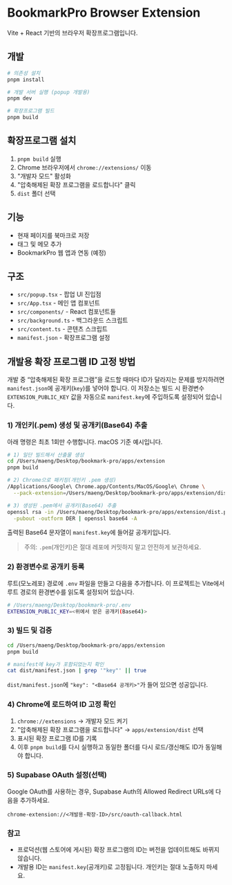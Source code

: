 # BookmarkPro Browser Extension

Vite + React 기반의 브라우저 확장프로그램입니다.

## 개발

```bash
# 의존성 설치
pnpm install

# 개발 서버 실행 (popup 개발용)
pnpm dev

# 확장프로그램 빌드
pnpm build
```

## 확장프로그램 설치

1. `pnpm build` 실행
2. Chrome 브라우저에서 `chrome://extensions/` 이동
3. "개발자 모드" 활성화
4. "압축해제된 확장 프로그램을 로드합니다" 클릭
5. `dist` 폴더 선택

## 기능

- 현재 페이지를 북마크로 저장
- 태그 및 메모 추가
- BookmarkPro 웹 앱과 연동 (예정)

## 구조

- `src/popup.tsx` - 팝업 UI 진입점
- `src/App.tsx` - 메인 앱 컴포넌트
- `src/components/` - React 컴포넌트들
- `src/background.ts` - 백그라운드 스크립트
- `src/content.ts` - 콘텐츠 스크립트
- `manifest.json` - 확장프로그램 설정

## 개발용 확장 프로그램 ID 고정 방법

개발 중 “압축해제된 확장 프로그램”을 로드할 때마다 ID가 달라지는 문제를 방지하려면 `manifest.json`에 공개키(`key`)를 넣어야 합니다. 이 저장소는 빌드 시 환경변수 `EXTENSION_PUBLIC_KEY` 값을 자동으로 `manifest.key`에 주입하도록 설정되어 있습니다.

### 1) 개인키(.pem) 생성 및 공개키(Base64) 추출

아래 명령은 최초 1회만 수행합니다. macOS 기준 예시입니다.

```bash
# 1) 일단 빌드해서 산출물 생성
cd /Users/maeng/Desktop/bookmark-pro/apps/extension
pnpm build

# 2) Chrome으로 패키징(개인키 .pem 생성)
/Applications/Google\ Chrome.app/Contents/MacOS/Google\ Chrome \
  --pack-extension=/Users/maeng/Desktop/bookmark-pro/apps/extension/dist

# 3) 생성된 .pem에서 공개키(Base64) 추출
openssl rsa -in /Users/maeng/Desktop/bookmark-pro/apps/extension/dist.pem \
  -pubout -outform DER | openssl base64 -A
```

출력된 Base64 문자열이 `manifest.key`에 들어갈 공개키입니다.

> 주의: `.pem`(개인키)은 절대 레포에 커밋하지 말고 안전하게 보관하세요.

### 2) 환경변수로 공개키 등록

루트(모노레포) 경로에 `.env` 파일을 만들고 다음을 추가합니다. 이 프로젝트는 Vite에서 루트 경로의 환경변수를 읽도록 설정되어 있습니다.

```bash
# /Users/maeng/Desktop/bookmark-pro/.env
EXTENSION_PUBLIC_KEY=<위에서 얻은 공개키(Base64)>
```

### 3) 빌드 및 검증

```bash
cd /Users/maeng/Desktop/bookmark-pro/apps/extension
pnpm build

# manifest에 key가 포함되었는지 확인
cat dist/manifest.json | grep '"key"' || true
```

`dist/manifest.json`에 `"key": "<Base64 공개키>"`가 들어 있으면 성공입니다.

### 4) Chrome에 로드하여 ID 고정 확인

1. `chrome://extensions` → 개발자 모드 켜기
2. "압축해제된 확장 프로그램을 로드합니다" → `apps/extension/dist` 선택
3. 표시된 확장 프로그램 ID를 기록
4. 이후 `pnpm build`를 다시 실행하고 동일한 폴더를 다시 로드/갱신해도 ID가 동일해야 합니다.

### 5) Supabase OAuth 설정(선택)

Google OAuth를 사용하는 경우, Supabase Auth의 Allowed Redirect URLs에 다음을 추가하세요.

```
chrome-extension://<개발용-확장-ID>/src/oauth-callback.html
```

### 참고

- 프로덕션(웹 스토어에 게시된) 확장 프로그램의 ID는 버전을 업데이트해도 바뀌지 않습니다.
- 개발용 ID는 `manifest.key`(공개키)로 고정됩니다. 개인키는 절대 노출하지 마세요.
